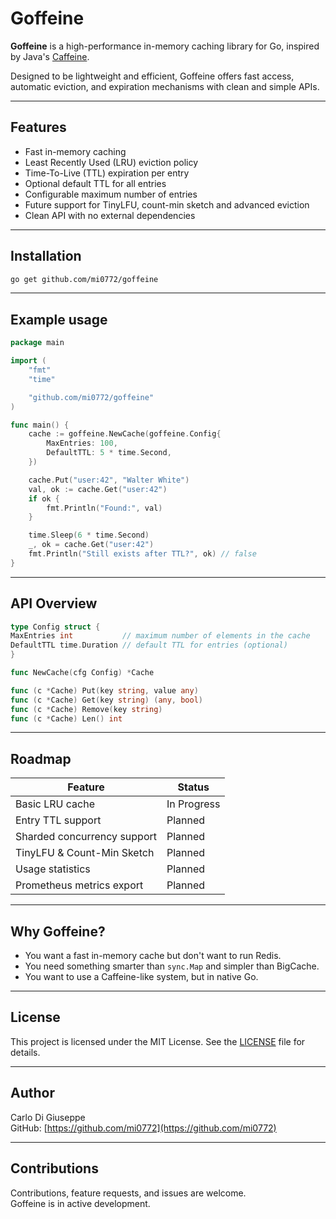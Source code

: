# Goffeine

**Goffeine** is a high-performance in-memory caching library for Go, inspired by Java's [Caffeine](https://github.com/ben-manes/caffeine).

Designed to be lightweight and efficient, Goffeine offers fast access, automatic eviction, and expiration mechanisms with clean and simple APIs.

---

## Features

- Fast in-memory caching
- Least Recently Used (LRU) eviction policy
- Time-To-Live (TTL) expiration per entry
- Optional default TTL for all entries
- Configurable maximum number of entries
- Future support for TinyLFU, count-min sketch and advanced eviction
- Clean API with no external dependencies

---

## Installation

```bash
go get github.com/mi0772/goffeine
```

---

## Example usage

```go
package main

import (
	"fmt"
	"time"

	"github.com/mi0772/goffeine"
)

func main() {
	cache := goffeine.NewCache(goffeine.Config{
		MaxEntries: 100,
		DefaultTTL: 5 * time.Second,
	})

	cache.Put("user:42", "Walter White")
	val, ok := cache.Get("user:42")
	if ok {
		fmt.Println("Found:", val)
	}

	time.Sleep(6 * time.Second)
	_, ok = cache.Get("user:42")
	fmt.Println("Still exists after TTL?", ok) // false
}
```

---

## API Overview

```go
type Config struct {
MaxEntries int           // maximum number of elements in the cache
DefaultTTL time.Duration // default TTL for entries (optional)
}

func NewCache(cfg Config) *Cache

func (c *Cache) Put(key string, value any)
func (c *Cache) Get(key string) (any, bool)
func (c *Cache) Remove(key string)
func (c *Cache) Len() int
```

---

## Roadmap

| Feature                      | Status         |
|------------------------------|----------------|
| Basic LRU cache              | In Progress    |
| Entry TTL support            | Planned        |
| Sharded concurrency support  | Planned        |
| TinyLFU & Count-Min Sketch   | Planned        |
| Usage statistics             | Planned        |
| Prometheus metrics export    | Planned        |

---

## Why Goffeine?

- You want a fast in-memory cache but don't want to run Redis.
- You need something smarter than `sync.Map` and simpler than BigCache.
- You want to use a Caffeine-like system, but in native Go.

---

## License

This project is licensed under the MIT License. See the [LICENSE](./LICENSE) file for details.

---

## Author

Carlo Di Giuseppe  
GitHub: [https://github.com/mi0772](https://github.com/mi0772)

---

## Contributions

Contributions, feature requests, and issues are welcome.  
Goffeine is in active development.
